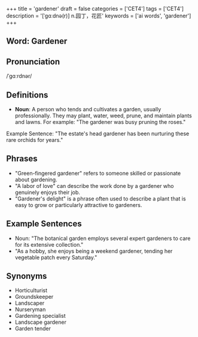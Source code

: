 +++
title = 'gardener'
draft = false
categories = ['CET4']
tags = ['CET4']
description = '[ˈgɑːdnə(r)] n.园丁，花匠'
keywords = ['ai words', 'gardener']
+++

## Word: Gardener

## Pronunciation
/ˈɡɑːrdnər/

## Definitions
- **Noun**: A person who tends and cultivates a garden, usually professionally. They may plant, water, weed, prune, and maintain plants and lawns. For example: "The gardener was busy pruning the roses."

Example Sentence: "The estate's head gardener has been nurturing these rare orchids for years."

## Phrases
- "Green-fingered gardener" refers to someone skilled or passionate about gardening.
- "A labor of love" can describe the work done by a gardener who genuinely enjoys their job.
- "Gardener's delight" is a phrase often used to describe a plant that is easy to grow or particularly attractive to gardeners.

## Example Sentences
- Noun: "The botanical garden employs several expert gardeners to care for its extensive collection."
- "As a hobby, she enjoys being a weekend gardener, tending her vegetable patch every Saturday."

## Synonyms
- Horticulturist
- Groundskeeper
- Landscaper
- Nurseryman
- Gardening specialist
- Landscape gardener
- Garden tender
